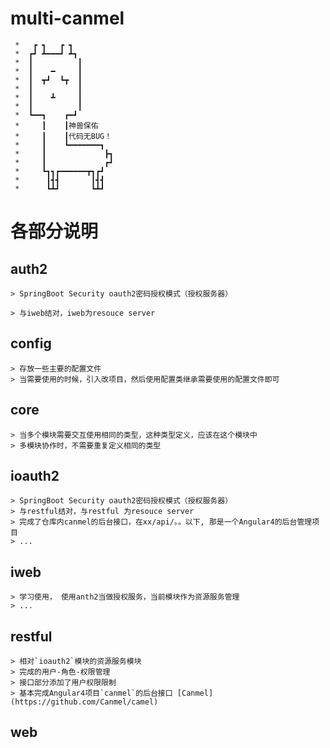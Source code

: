 # multi-canmel

```
 *   ┏ ┓   ┏ ┓
 *  ┏┛ ┻━━━┛ ┻┓
 *  ┃          ┃
 *  ┃    ━     ┃
 *  ┃  ┳┛  ┗┳  ┃
 *  ┃          ┃
 *  ┃    ┻     ┃
 *  ┃          ┃
 *  ┗━━┓    ┏━┛
 *     ┃    ┃神兽保佑
 *     ┃    ┃代码无BUG！
 *     ┃    ┗━━━━━━━┓
 *     ┃             ┣┓
 *     ┃             ┏┛
 *     ┗┓┓┏━━━━━━┳┓┏┛
 *      ┃┫┫       ┃┫┫
 *      ┗┻┛       ┗┻┛
```

# 各部分说明
## auth2
```
> SpringBoot Security oauth2密码授权模式（授权服务器）

> 与iweb结对，iweb为resouce server 
```

## config
```
> 存放一些主要的配置文件
> 当需要使用的时候，引入改项目，然后使用配置类继承需要使用的配置文件即可

```

## core
```
> 当多个模块需要交互使用相同的类型，这种类型定义，应该在这个模块中
> 多模块协作时，不需要重复定义相同的类型
```

## ioauth2
```
> SpringBoot Security oauth2密码授权模式（授权服务器）
> 与restful结对，与restful 为resouce server 
> 完成了仓库内canmel的后台接口，在xx/api/。。以下, 那是一个Angular4的后台管理项目
> ...
```

## iweb
```
> 学习使用， 使用anth2当做授权服务，当前模块作为资源服务管理
> ...
```

## restful
```
> 相对`ioauth2`模块的资源服务模块
> 完成的用户-角色-权限管理
> 接口部分添加了用户权限限制
> 基本完成Angular4项目`canmel`的后台接口 [Canmel](https://github.com/Canmel/camel)

```

## web
